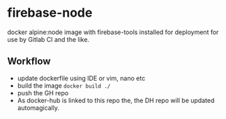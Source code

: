 # firebase-node
docker alpine:node image with firebase-tools installed for deployment for use by Gitlab CI and the like.

## Workflow
- update dockerfile using IDE or vim, nano etc
- build the image ```docker build ./```
- push the GH repo
- As docker-hub is linked to this repo the, the DH repo will be updated automagically.